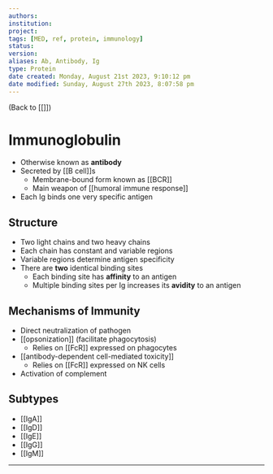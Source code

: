 ```yaml
---
authors: 
institution: 
project: 
tags: [MED, ref, protein, immunology]
status: 
version: 
aliases: Ab, Antibody, Ig
type: Protein
date created: Monday, August 21st 2023, 9:10:12 pm
date modified: Sunday, August 27th 2023, 8:07:58 pm
---
```


(Back to [[]])

# Immunoglobulin

- Otherwise known as **antibody**
- Secreted by [[B cell]]s
	- Membrane-bound form known as [[BCR]]
	- Main weapon of [[humoral immune response]]
- Each Ig binds one very specific antigen
## Structure
- Two light chains and two heavy chains
- Each chain has constant and variable regions
- Variable regions determine antigen specificity
- There are **two** identical binding sites
	- Each binding site has **affinity** to an antigen
	- Multiple binding sites per Ig increases its **avidity** to an antigen
## Mechanisms of Immunity
- Direct neutralization of pathogen
- [[opsonization]] (facilitate phagocytosis)
	- Relies on [[FcR]] expressed on phagocytes
- [[antibody-dependent cell-mediated toxicity]]
	- Relies on [[FcR]] expressed on NK cells
- Activation of complement
## Subtypes
- [[IgA]]
- [[IgD]]
- [[IgE]]
- [[IgG]]
- [[IgM]]

---




